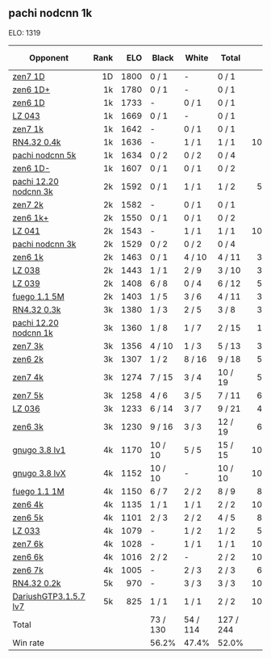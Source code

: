 ## pachi nodcnn 1k ##

ELO: 1319

Opponent | Rank | ELO | Black | White | Total | Win rate
---------|-----:|----:|-------|-------|-------|-------:
[zen7 1D](zen7%201D.md) | 1D | 1800 | 0 / 1 | - | 0 / 1 | 0.0%
[zen6 1D+](zen6%201D+.md) | 1k | 1780 | 0 / 1 | - | 0 / 1 | 0.0%
[zen6 1D](zen6%201D.md) | 1k | 1733 | - | 0 / 1 | 0 / 1 | 0.0%
[LZ 043](LZ%20043.md) | 1k | 1669 | 0 / 1 | - | 0 / 1 | 0.0%
[zen7 1k](zen7%201k.md) | 1k | 1642 | - | 0 / 1 | 0 / 1 | 0.0%
[RN4.32 0.4k](RN4.32%200.4k.md) | 1k | 1636 | - | 1 / 1 | 1 / 1 | 100.0%
[pachi nodcnn 5k](pachi%20nodcnn%205k.md) | 1k | 1634 | 0 / 2 | 0 / 2 | 0 / 4 | 0.0%
[zen6 1D-](zen6%201D-.md) | 1k | 1607 | 0 / 1 | 0 / 1 | 0 / 2 | 0.0%
[pachi 12.20 nodcnn 3k](pachi%2012.20%20nodcnn%203k.md) | 2k | 1592 | 0 / 1 | 1 / 1 | 1 / 2 | 50.0%
[zen7 2k](zen7%202k.md) | 2k | 1582 | - | 0 / 1 | 0 / 1 | 0.0%
[zen6 1k+](zen6%201k+.md) | 2k | 1550 | 0 / 1 | 0 / 1 | 0 / 2 | 0.0%
[LZ 041](LZ%20041.md) | 2k | 1543 | - | 1 / 1 | 1 / 1 | 100.0%
[pachi nodcnn 3k](pachi%20nodcnn%203k.md) | 2k | 1529 | 0 / 2 | 0 / 2 | 0 / 4 | 0.0%
[zen6 1k](zen6%201k.md) | 2k | 1463 | 0 / 1 | 4 / 10 | 4 / 11 | 36.4%
[LZ 038](LZ%20038.md) | 2k | 1443 | 1 / 1 | 2 / 9 | 3 / 10 | 30.0%
[LZ 039](LZ%20039.md) | 2k | 1408 | 6 / 8 | 0 / 4 | 6 / 12 | 50.0%
[fuego 1.1 5M](fuego%201.1%205M.md) | 2k | 1403 | 1 / 5 | 3 / 6 | 4 / 11 | 36.4%
[RN4.32 0.3k](RN4.32%200.3k.md) | 3k | 1380 | 1 / 3 | 2 / 5 | 3 / 8 | 37.5%
[pachi 12.20 nodcnn 1k](pachi%2012.20%20nodcnn%201k.md) | 3k | 1360 | 1 / 8 | 1 / 7 | 2 / 15 | 13.3%
[zen7 3k](zen7%203k.md) | 3k | 1356 | 4 / 10 | 1 / 3 | 5 / 13 | 38.5%
[zen6 2k](zen6%202k.md) | 3k | 1307 | 1 / 2 | 8 / 16 | 9 / 18 | 50.0%
[zen7 4k](zen7%204k.md) | 3k | 1274 | 7 / 15 | 3 / 4 | 10 / 19 | 52.6%
[zen7 5k](zen7%205k.md) | 3k | 1258 | 4 / 6 | 3 / 5 | 7 / 11 | 63.6%
[LZ 036](LZ%20036.md) | 3k | 1233 | 6 / 14 | 3 / 7 | 9 / 21 | 42.9%
[zen6 3k](zen6%203k.md) | 3k | 1230 | 9 / 16 | 3 / 3 | 12 / 19 | 63.2%
[gnugo 3.8 lv1](gnugo%203.8%20lv1.md) | 4k | 1170 | 10 / 10 | 5 / 5 | 15 / 15 | 100.0%
[gnugo 3.8 lvX](gnugo%203.8%20lvX.md) | 4k | 1152 | 10 / 10 | - | 10 / 10 | 100.0%
[fuego 1.1 1M](fuego%201.1%201M.md) | 4k | 1150 | 6 / 7 | 2 / 2 | 8 / 9 | 88.9%
[zen6 4k](zen6%204k.md) | 4k | 1135 | 1 / 1 | 1 / 1 | 2 / 2 | 100.0%
[zen6 5k](zen6%205k.md) | 4k | 1101 | 2 / 3 | 2 / 2 | 4 / 5 | 80.0%
[LZ 033](LZ%20033.md) | 4k | 1079 | - | 1 / 2 | 1 / 2 | 50.0%
[zen7 6k](zen7%206k.md) | 4k | 1028 | - | 1 / 1 | 1 / 1 | 100.0%
[zen6 6k](zen6%206k.md) | 4k | 1016 | 2 / 2 | - | 2 / 2 | 100.0%
[zen6 7k](zen6%207k.md) | 4k | 1005 | - | 2 / 3 | 2 / 3 | 66.7%
[RN4.32 0.2k](RN4.32%200.2k.md) | 5k | 970 | - | 3 / 3 | 3 / 3 | 100.0%
[DariushGTP3.1.5.7 lv7](DariushGTP3.1.5.7%20lv7.md) | 5k | 825 | 1 / 1 | 1 / 1 | 2 / 2 | 100.0%
Total | | | 73 / 130 | 54 / 114 | 127 / 244 | 
Win rate| | | 56.2% | 47.4% | 52.0% | 
